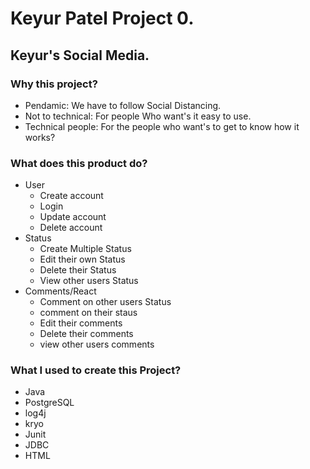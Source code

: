 # Keyur Patel Project 0.
## Keyur's Social Media.
### Why this project?
- Pendamic: We have to follow Social Distancing.
- Not to technical: For people Who want's it easy to use.
- Technical people: For the people who want's to get to know how it works?
### What does this product do?
- User
  - Create account
  - Login
  - Update account
  - Delete account
- Status
  - Create Multiple Status
  - Edit their own Status
  - Delete their Status
  - View other users Status
- Comments/React
  - Comment on other users Status
  - comment on their staus
  - Edit their comments
  - Delete their comments
  - view other users comments
### What I used to create this Project?
- Java
- PostgreSQL
- log4j
- kryo
- Junit
- JDBC
- HTML
